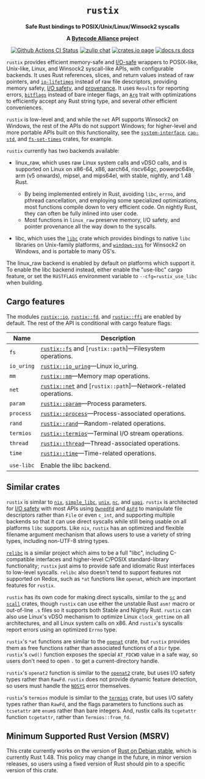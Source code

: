 <div align="center">
  <h1><code>rustix</code></h1>

  <p>
    <strong>Safe Rust bindings to POSIX/Unix/Linux/Winsock2 syscalls</strong>
  </p>

  <strong>A <a href="https://bytecodealliance.org/">Bytecode Alliance</a> project</strong>

  <p>
    <a href="https://github.com/bytecodealliance/rustix/actions?query=workflow%3ACI"><img src="https://github.com/bytecodealliance/rustix/workflows/CI/badge.svg" alt="Github Actions CI Status" /></a>
    <a href="https://bytecodealliance.zulipchat.com/#narrow/stream/206238-general"><img src="https://img.shields.io/badge/zulip-join_chat-brightgreen.svg" alt="zulip chat" /></a>
    <a href="https://crates.io/crates/rustix"><img src="https://img.shields.io/crates/v/rustix.svg" alt="crates.io page" /></a>
    <a href="https://docs.rs/rustix"><img src="https://docs.rs/rustix/badge.svg" alt="docs.rs docs" /></a>
  </p>
</div>

`rustix` provides efficient memory-safe and [I/O-safe] wrappers to POSIX-like,
Unix-like, Linux, and Winsock2 syscall-like APIs, with configurable backends.
It uses Rust references, slices, and return values instead of raw pointers, and
[`io-lifetimes`] instead of raw file descriptors, providing memory safety,
[I/O safety], and [provenance]. It uses `Result`s for reporting errors,
[`bitflags`] instead of bare integer flags, an [`Arg`] trait with optimizations
to efficiently accept any Rust string type, and several other efficient
conveniences.

`rustix` is low-level and, and while the `net` API supports Winsock2 on
Windows, the rest of the APIs do not support Windows; for higher-level and more
portable APIs built on this functionality, see the [`system-interface`],
[`cap-std`], and [`fs-set-times`] crates, for example.

`rustix` currently has two backends available:

 * linux_raw, which uses raw Linux system calls and vDSO calls, and is
   supported on Linux on x86-64, x86, aarch64, riscv64gc, powerpc64le,
   arm (v5 onwards), mipsel, and mips64el, with stable, nightly, and 1.48 Rust.
    - By being implemented entirely in Rust, avoiding `libc`, `errno`, and pthread
      cancellation, and employing some specialized optimizations, most functions
      compile down to very efficient code. On nightly Rust, they can often be
      fully inlined into user code.
    - Most functions in `linux_raw` preserve memory, I/O safety, and pointer
      provenance all the way down to the syscalls.

 * libc, which uses the [`libc`] crate which provides bindings to native `libc`
   libraries on Unix-family platforms, and [`windows-sys`] for Winsock2 on
   Windows, and is portable to many OS's.

The linux_raw backend is enabled by default on platforms which support it. To
enable the libc backend instead, either enable the "use-libc" cargo feature,
or set the `RUSTFLAGS` environment variable to `--cfg=rustix_use_libc` when
building.

## Cargo features

The modules [`rustix::io`], [`rustix::fd`], and [`rustix::ffi`] are enabled
by default. The rest of the API is conditional with cargo feature flags:

| Name       | Description
| ---------- | ---------------------
| `fs`       | [`rustix::fs`] and [`rustix::path`]—Filesystem operations.
| `io_uring` | [`rustix::io_uring`]—Linux io_uring.
| `mm`       | [`rustix::mm`]—Memory map operations.
| `net`      | [`rustix::net`] and [`rustix::path`]—Network-related operations.
| `param`    | [`rustix::param`]—Process parameters.
| `process`  | [`rustix::process`]—Process-associated operations.
| `rand`     | [`rustix::rand`]—Random-related operations.
| `termios`  | [`rustix::termios`]—Terminal I/O stream operations.
| `thread`   | [`rustix::thread`]—Thread-associated operations.
| `time`     | [`rustix::time`]—Time-related operations.
|            |
| `use-libc` | Enable the libc backend.

[`rustix::fs`]: https://docs.rs/rustix/latest/rustix/fs/index.html
[`rustix::io_uring`]: https://docs.rs/rustix/latest/rustix/io_uring/index.html
[`rustix::mm`]: https://docs.rs/rustix/latest/rustix/mm/index.html
[`rustix::net`]: https://docs.rs/rustix/latest/rustix/net/index.html
[`rustix::param`]: https://docs.rs/rustix/latest/rustix/param/index.html
[`rustix::process`]: https://docs.rs/rustix/latest/rustix/process/index.html
[`rustix::rand`]: https://docs.rs/rustix/latest/rustix/rand/index.html
[`rustix::termios`]: https://docs.rs/rustix/latest/rustix/termios/index.html
[`rustix::thread`]: https://docs.rs/rustix/latest/rustix/thread/index.html
[`rustix::time`]: https://docs.rs/rustix/latest/rustix/time/index.html
[`rustix::io`]: https://docs.rs/rustix/latest/rustix/io/index.html
[`rustix::fd`]: https://docs.rs/rustix/latest/rustix/fd/index.html
[`rustix::ffi`]: https://docs.rs/rustix/latest/rustix/ffi/index.html

## Similar crates

`rustix` is similar to [`nix`], [`simple_libc`], [`unix`], [`nc`], and
[`uapi`]. `rustix` is architected for [I/O safety] with most APIs using
[`OwnedFd`] and [`AsFd`] to manipulate file descriptors rather than `File` or
even `c_int`, and supporting multiple backends so that it can use direct
syscalls while still being usable on all platforms `libc` supports. Like `nix`,
`rustix` has an optimized and flexible filename argument mechanism that allows
users to use a variety of string types, including non-UTF-8 string types.

[`relibc`] is a similar project which aims to be a full "libc", including
C-compatible interfaces and higher-level C/POSIX standard-library
functionality; `rustix` just aims to provide safe and idiomatic Rust interfaces
to low-level syscalls. `relibc` also doesn't tend to support features not
supported on Redox, such as `*at` functions like `openat`, which are important
features for `rustix`.

`rustix` has its own code for making direct syscalls, similar to the [`sc`] and
[`scall`] crates, though `rustix` can use either the unstable Rust `asm!` macro
or out-of-line `.s` files so it supports both Stable and Nightly Rust. `rustix`
can also use Linux's vDSO mechanism to optimize Linux `clock_gettime` on all
architectures, and all Linux system calls on x86. And `rustix`'s syscalls
report errors using an optimized `Errno` type.

`rustix`'s `*at` functions are similar to the [`openat`] crate, but `rustix`
provides them as free functions rather than associated functions of a `Dir`
type. `rustix`'s `cwd()` function exposes the special `AT_FDCWD` value in a safe
way, so users don't need to open `.` to get a current-directory handle.

`rustix`'s `openat2` function is similar to the [`openat2`] crate, but uses
I/O safety types rather than `RawFd`. `rustix` does not provide dynamic feature
detection, so users must handle the [`NOSYS`] error themselves.

`rustix`'s `termios` module is similar to the [`termios`] crate, but uses
I/O safety types rather than `RawFd`, and the flags parameters to functions
such as `tcsetattr` are `enum`s rather than bare integers. And, rustix calls
its `tcgetattr` function `tcgetattr`, rather than `Termios::from_fd`.

## Minimum Supported Rust Version (MSRV)

This crate currently works on the version of [Rust on Debian stable], which is
currently Rust 1.48. This policy may change in the future, in minor version
releases, so users using a fixed version of Rust should pin to a specific
version of this crate.

[Rust on Debian stable]: https://packages.debian.org/stable/rust/rustc
[`nix`]: https://crates.io/crates/nix
[`unix`]: https://crates.io/crates/unix
[`nc`]: https://crates.io/crates/nc
[`simple_libc`]: https://crates.io/crates/simple_libc
[`uapi`]: https://crates.io/crates/uapi
[`relibc`]: https://github.com/redox-os/relibc
[`syscall`]: https://crates.io/crates/syscall
[`sc`]: https://crates.io/crates/sc
[`scall`]: https://crates.io/crates/scall
[`system-interface`]: https://crates.io/crates/system-interface
[`openat`]: https://crates.io/crates/openat
[`openat2`]: https://crates.io/crates/openat2
[`fs-set-times`]: https://crates.io/crates/fs-set-times
[`io-lifetimes`]: https://crates.io/crates/io-lifetimes
[`termios`]: https://crates.io/crates/termios
[`libc`]: https://crates.io/crates/libc
[`windows-sys`]: https://crates.io/crates/windows-sys
[`cap-std`]: https://crates.io/crates/cap-std
[`bitflags`]: https://crates.io/crates/bitflags
[`Arg`]: https://docs.rs/rustix/latest/rustix/path/trait.Arg.html
[I/O-safe]: https://github.com/rust-lang/rfcs/blob/master/text/3128-io-safety.md
[I/O safety]: https://github.com/rust-lang/rfcs/blob/master/text/3128-io-safety.md
[provenance]: https://github.com/rust-lang/rust/issues/95228
[`OwnedFd`]: https://docs.rs/io-lifetimes/latest/io_lifetimes/struct.OwnedFd.html
[`AsFd`]: https://docs.rs/io-lifetimes/latest/io_lifetimes/trait.AsFd.html
[`NOSYS`]: https://docs.rs/rustix/latest/rustix/io/struct.Errno.html#associatedconstant.NOSYS
